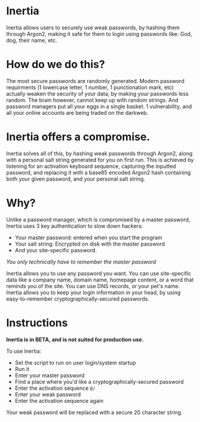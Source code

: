 # Inertia
Inertia allows users to securely use weak passwords, by hashing them through Argon2, making it safe for them to login using passwords like: God, dog, their name, etc.

# How do we do this?

The most secure passwords are randomly generated. Modern password requirments (1 lowercase letter, 1 number, 1 punctionation mark, etc) actually weaken the security of your data, by making your passwords less random. The brain however, cannot keep up with random strings. And password managers put all your eggs in a single basket. 1 vulnerability, and all your online accounts are being traded on the darkweb.

# Inertia offers a compromise.

Inertia solves all of this, by hashing weak passwords through Argon2, along with a personal salt string generated for you on first run. This is achieved by listening for an activation keyboard sequence, capturing the inputted password, and replacing it with a base85 encoded Argon2 hash containing both your given password, and your personal salt string.

# Why?

Unlike a password manager, which is compromised by a master password, Inertia uses 3 key authentication to slow down hackers:

- Your master password: entered when you start the program
- Your salt string: Encrypted on disk with the master password
- And your site-specific password.

*You only technically have to remember the master password*

Inertia allows you to use any password you want. You can use site-specific data like a company name, domain name, homepage content, or a word that reminds you of the site. You can use DNS records, or your pet's name. Inertia allows you to keep your login information in your head, by using easy-to-remember cryptographically-secured passwords.

# Instructions
**Inertia is in BETA, and is not suited for production use.**

To use Inertia:

- Set the script to run on user login/system startup
- Run it
- Enter your master password
- Find a place where you'd like a cryptographically-secured password
- Enter the activation sequence ```@/```
- Enter your weak password
- Enter the activation sequence again

Your weak password will be replaced with a secure 20 character string.
